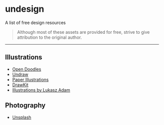 # undesign
A list of free design resources

> Although most of these assets are provided for free, strive to give attribution to the original author.

---

## Illustrations
- [Open Doodles](https://www.opendoodles.com/compositions)
- [Undraw](https://undraw.co/)
- [Paper Illustrations](https://iconscout.com/illustration-pack/paper-illustration-version-1)
- [DrawKit](https://www.drawkit.io/)
- [Illustrations by Lukasz Adam](https://lukaszadam.com/illustrations)

## Photography
- [Unsplash](http://unsplash.com)
